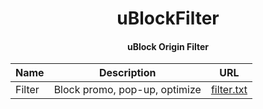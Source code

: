 <div align="center">
<h1>uBlockFilter</h1>
<h4>uBlock Origin Filter</h4>

| Name | Description | URL |
|------|-------------|-----|
| Filter | Block promo, pop-up, optimize | <a href="filter.txt?raw=true">filter.txt</a> |

</div>
